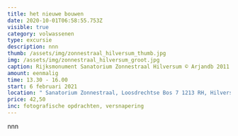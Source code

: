 ```yaml
---
title: het nieuwe bouwen
date: 2020-10-01T06:58:55.753Z
visible: true
category: volwassenen
type: excursie
description: nnn
thumb: /assets/img/zonnestraal_hilversum_thumb.jpg
img: /assets/img/zonnestraal_hilversum_groot.jpg
caption: Rijksmonument Sanatorium Zonnestraal Hilversum © Arjandb 2011
amount: eenmalig
time: 13.30 - 16.00
start: 6 februari 2021
location: " Sanatorium Zonnestraal, Loosdrechtse Bos 7 1213 RH, Hilversum"
price: 42,50
inc: fotografische opdrachten, versnapering
---
```

nnn